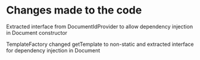 # Changes made to the code

Extracted interface from DocumentIdProvider to allow 
dependency injection in Document constructor

TemplateFactory changed getTemplate to non-static and extracted 
interface for dependency injection in Document